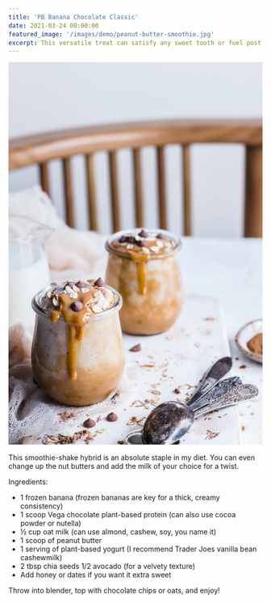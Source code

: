 ```yaml
---
title: 'PB Banana Chocolate Classic'
date: 2021-03-24 00:00:00
featured_image: '/images/demo/peanut-butter-smoothie.jpg'
excerpt: This versatile treat can satisfy any sweet tooth or fuel post workout fatigue. Make sure you make extra for dad to score some brownie points. 
---
```


![](/images/demo/peanut-butter-smoothie.jpg)

This smoothie-shake hybrid is an absolute staple in my diet. You can even change up the nut butters and add the milk of your choice for a twist.  

Ingredients:

* 1 frozen banana (frozen bananas are key for a thick, creamy consistency)
* 1 scoop Vega chocolate plant-based protein (can also use cocoa powder or nutella)
* ½ cup oat milk (can use almond, cashew, soy, you name it)
* 1 scoop of peanut butter 
* 1 serving of plant-based yogurt (I recommend Trader Joes vanilla bean cashewmilk)
* 2 tbsp chia seeds 
1/2 avocado (for a velvety texture)
* Add honey or dates if you want it extra sweet

Throw into blender, top with chocolate chips or oats, and enjoy!
